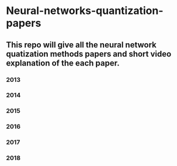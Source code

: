 # Neural-networks-quantization-papers
<h2>This repo will give all the neural network quatization methods papers and short video explanation of the each paper.</h2>

<h3>2013</h3>




<h3>2014</h3>




<h3>2015</h3>




<h3>2016</h3>




<h3>2017</h3>




<h3>2018</h3>



